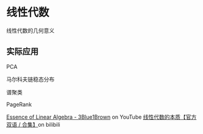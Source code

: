 # 线性代数

线性代数的几何意义

## 实际应用

PCA

马尔科夫链稳态分布

谱聚类

PageRank

[Essence of Linear Algebra - 3Blue1Brown](https://www.youtube.com/playlist?list=PLZHQObOWTQDPD3MizzM2xVFitgF8hE_ab) on YouTube
[线性代数的本质【官方双语 / 合集】](https://www.bilibili.com/video/BV1ys411472E)on bilibili
